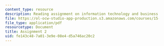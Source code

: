 ```yaml
---
content_type: resource
description: Reading assignment on information technology and business transformation.
file: https://ol-ocw-studio-app-production.s3.amazonaws.com/courses/15-598-it-and-business-transformation-spring-2003/fe143c487a013e9e08e4d5a746ac20c2_asssignment2.pdf
file_type: application/pdf
resourcetype: Document
title: Assignment 2
uid: fe143c48-7a01-3e9e-08e4-d5a746ac20c2
---
```

